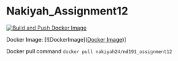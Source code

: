# Nakiyah_Assignment12

[![Build and Push Docker Image](https://github.com/nogibjj/Nakiyah_Assignment12/actions/workflows/cicd.yml/badge.svg)](https://github.com/nogibjj/Nakiyah_Assignment12/actions/workflows/cicd.yml)

Docker Image: 
[![DockerImage]([Docker Image](https://hub.docker.com/r/nakiyah24/nd191_assignment12))]


Docker pull command
`docker pull nakiyah24/nd191_assignment12`